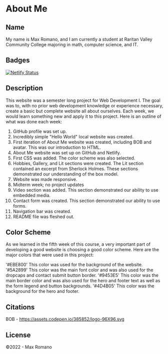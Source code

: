 # About Me

## Name

My name is Max Romano, and I am currently a student at Raritan Valley Community College majoring in math, computer science, and IT.

## Badges

[![Netlify Status](https://api.netlify.com/api/v1/badges/2c468082-ac79-4f58-bb2e-e14e7c145a8d/deploy-status)](https://app.netlify.com/sites/about-me-maxro2005/deploys)

## Description

This website was a semester long project for Web Development I. The goal was to, with no prior web development knowledge or experience necessary, create a basic but complete website all about ourselves. Each week, we would learn something new and apply it to this project. Here is an outline of what was done each week:

1. GitHub profile was set up.
2. Incredibly simple "Hello World" local website was created.
3. First iteration of About Me website was created, including BOB and avatar. This was our introduction to HTML.
4. About Me website was set up on GitHub and Netlify.
5. First CSS was added. The color scheme was also selected.
6. Hobbies, Gallery, and Lit sections were created. The Lit section contained an excerpt from Sherlock Holmes. These sections demonstrated our understanding of the box model.
7. Website was made responsive.
8. Midterm week; no project updates
9. Video section was added. This section demonstrated our ability to use embedded media.
10. Contact form was created. This section demonstrated our ability to use forms.
11. Navigation bar was created.
12. README file was fleshed out.

## Color Scheme

As we learned in the fifth week of this course, a very important part of developing a good website is choosing a good color scheme. Here are the major colors that were used in this project:

'#EBE800' This color was used for the background of the website.
'#5A2899' This color was the main font color and was also used for the dropcaps and contact submit button border.
'#9453E5' This color was the main border color and was also used for the hero and footer text as well as the form legend and button backgrounds.
'#4D4B05' This color was the background for the hero and footer.

## Citations

BOB - https://assets.codepen.io/385852/logo-96X96.svg

## License

©2022 - Max Romano